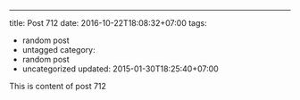 ---
title: Post 712
date: 2016-10-22T18:08:32+07:00
tags:
  - random post
  - untagged
category:
  - random post
  - uncategorized
updated: 2015-01-30T18:25:40+07:00

This is content of post 712
